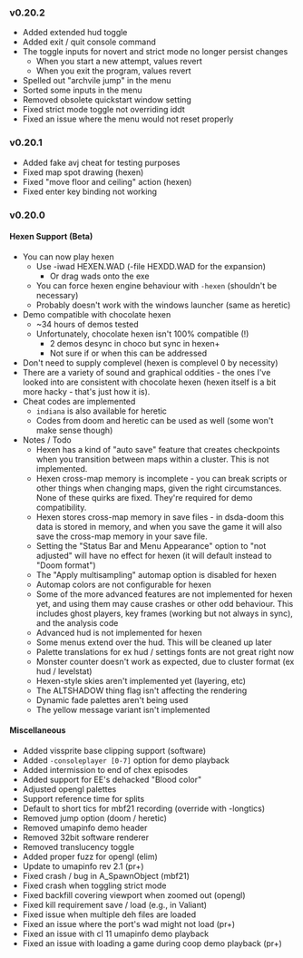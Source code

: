 ### v0.20.2
- Added extended hud toggle
- Added exit / quit console command
- The toggle inputs for novert and strict mode no longer persist changes
  - When you start a new attempt, values revert
  - When you exit the program, values revert
- Spelled out "archvile jump" in the menu
- Sorted some inputs in the menu
- Removed obsolete quickstart window setting
- Fixed strict mode toggle not overriding iddt
- Fixed an issue where the menu would not reset properly

### v0.20.1
- Added fake avj cheat for testing purposes
- Fixed map spot drawing (hexen)
- Fixed "move floor and ceiling" action (hexen)
- Fixed enter key binding not working

### v0.20.0

#### Hexen Support (Beta)
- You can now play hexen
  - Use -iwad HEXEN.WAD (-file HEXDD.WAD for the expansion)
    - Or drag wads onto the exe
  - You can force hexen engine behaviour with `-hexen` (shouldn't be necessary)
  - Probably doesn't work with the windows launcher (same as heretic)
- Demo compatible with chocolate hexen
  - ~34 hours of demos tested
  - Unfortunately, chocolate hexen isn't 100% compatible (!)
    - 2 demos desync in choco but sync in hexen+
    - Not sure if or when this can be addressed
- Don't need to supply complevel (hexen is complevel 0 by necessity)
- There are a variety of sound and graphical oddities - the ones I've looked into are consistent with chocolate hexen (hexen itself is a bit more hacky - that's just how it is).
- Cheat codes are implemented
  - `indiana` is also available for heretic
  - Codes from doom and heretic can be used as well (some won't make sense though)
- Notes / Todo
  - Hexen has a kind of "auto save" feature that creates checkpoints when you transition between maps within a cluster. This is not implemented.
  - Hexen cross-map memory is incomplete - you can break scripts or other things when changing maps, given the right circumstances. None of these quirks are fixed. They're required for demo compatibility.
  - Hexen stores cross-map memory in save files - in dsda-doom this data is stored in memory, and when you save the game it will also save the cross-map memory in your save file.
  - Setting the "Status Bar and Menu Appearance" option to "not adjusted" will have no effect for hexen (it will default instead to "Doom format")
  - The "Apply multisampling" automap option is disabled for hexen
  - Automap colors are not configurable for hexen
  - Some of the more advanced features are not implemented for hexen yet, and using them may cause crashes or other odd behaviour. This includes ghost players, key frames (working but not always in sync), and the analysis code
  - Advanced hud is not implemented for hexen
  - Some menus extend over the hud. This will be cleaned up later
  - Palette translations for ex hud / settings fonts are not great right now
  - Monster counter doesn't work as expected, due to cluster format (ex hud / levelstat)
  - Hexen-style skies aren't implemented yet (layering, etc)
  - The ALTSHADOW thing flag isn't affecting the rendering
  - Dynamic fade palettes aren't being used
  - The yellow message variant isn't implemented

#### Miscellaneous
- Added vissprite base clipping support (software)
- Added `-consoleplayer [0-7]` option for demo playback
- Added intermission to end of chex episodes
- Added support for EE's dehacked "Blood color"
- Adjusted opengl palettes
- Support reference time for splits
- Default to short tics for mbf21 recording (override with -longtics)
- Removed jump option (doom / heretic)
- Removed umapinfo demo header
- Removed 32bit software renderer
- Removed translucency toggle
- Added proper fuzz for opengl (elim)
- Update to umapinfo rev 2.1 (pr+)
- Fixed crash / bug in A_SpawnObject (mbf21)
- Fixed crash when toggling strict mode
- Fixed backfill covering viewport when zoomed out (opengl)
- Fixed kill requirement save / load (e.g., in Valiant)
- Fixed issue when multiple deh files are loaded
- Fixed an issue where the port's wad might not load (pr+)
- Fixed an issue with cl 11 umapinfo demo playback
- Fixed an issue with loading a game during coop demo playback (pr+)
